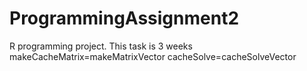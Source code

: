 # ProgrammingAssignment2 
R programming project. This task is 3 weeks
makeCacheMatrix=makeMatrixVector
cacheSolve=cacheSolveVector
